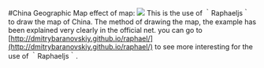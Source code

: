 #China Geographic Map
effect of map: 
![](https://github.com/Lemon23/exercise/raw/master/ChinaMap/effect.jpeg)
		This is the use of ｀Raphaeljs｀ to draw the map of China.
		The method of drawing the map, the example has been explained very clearly in the official net. you can go to [http://dmitrybaranovskiy.github.io/raphael/](http://dmitrybaranovskiy.github.io/raphael/) to see more interesting for the use of ｀Raphaeljs｀.
